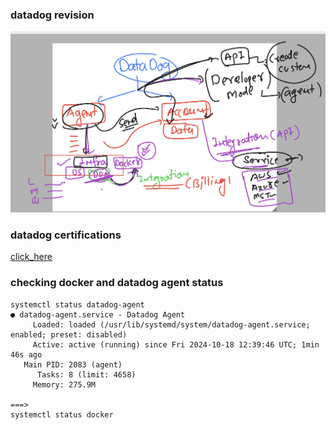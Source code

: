 ### datadog  revision 

<img src="rev11.png">

### datadog certifications 

[click_here](https://www.datadoghq.com/certification/overview/)

### checking docker and datadog agent status

```
systemctl status datadog-agent
● datadog-agent.service - Datadog Agent
     Loaded: loaded (/usr/lib/systemd/system/datadog-agent.service; enabled; preset: disabled)
     Active: active (running) since Fri 2024-10-18 12:39:46 UTC; 1min 46s ago
   Main PID: 2083 (agent)
      Tasks: 8 (limit: 4658)
     Memory: 275.9M

===>
systemctl status docker

```

